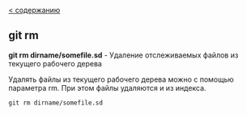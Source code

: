 [ < содержанию](./readme.md)

## git rm

**git rm dirname/somefile.sd** - Удаление отслеживаемых файлов из текущего рабочего дерева

Удалять файлы из текущего рабочего дерева можно с помощью параметра rm. При этом файлы удаляются и из индекса.

```bash=
git rm dirname/somefile.sd
```

